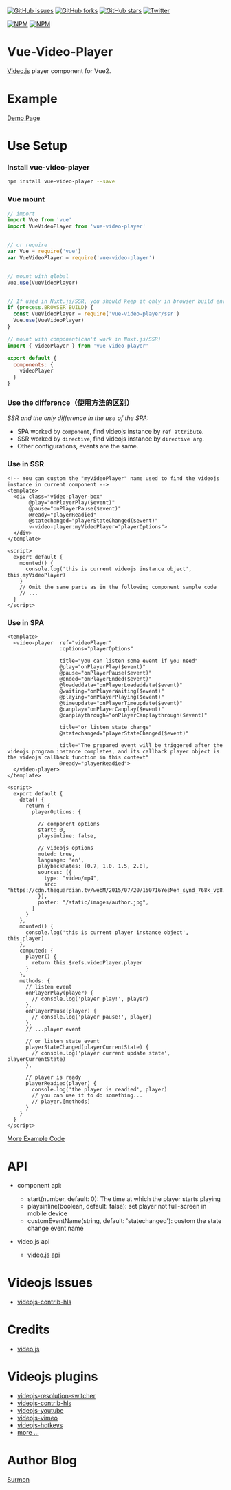 [![GitHub issues](https://img.shields.io/github/issues/surmon-china/vue-video-player.svg?style=flat-square)](https://github.com/surmon-china/vue-video-player/issues)
[![GitHub forks](https://img.shields.io/github/forks/surmon-china/vue-video-player.svg?style=flat-square)](https://github.com/surmon-china/vue-video-player/network)
[![GitHub stars](https://img.shields.io/github/stars/surmon-china/vue-video-player.svg?style=flat-square)](https://github.com/surmon-china/vue-video-player/stargazers)
[![Twitter](https://img.shields.io/twitter/url/https/github.com/surmon-china/vue-video-player.svg?style=flat-square)](https://twitter.com/intent/tweet?url=https://github.com/surmon-china/vue-video-player)

[![NPM](https://nodei.co/npm/vue-video-player.png?downloads=true&downloadRank=true&stars=true)](https://nodei.co/npm/vue-video-player/)
[![NPM](https://nodei.co/npm-dl/vue-video-player.png?months=9&height=3)](https://nodei.co/npm/vue-video-player/)


# Vue-Video-Player
[Video.js](https://github.com/videojs/video.js) player component for Vue2.


# Example
[Demo Page](https://surmon-china.github.io/vue-video-player)


# Use Setup

### Install vue-video-player

``` bash
npm install vue-video-player --save
```

### Vue mount

``` javascript
// import
import Vue from 'vue'
import VueVideoPlayer from 'vue-video-player'


// or require
var Vue = require('vue')
var VueVideoPlayer = require('vue-video-player')


// mount with global
Vue.use(VueVideoPlayer)


// If used in Nuxt.js/SSR, you should keep it only in browser build environment
if (process.BROWSER_BUILD) {
  const VueVideoPlayer = require('vue-video-player/ssr')
  Vue.use(VueVideoPlayer)
}

// mount with component(can't work in Nuxt.js/SSR)
import { videoPlayer } from 'vue-video-player'

export default {
  components: {
    videoPlayer
  }
}
```


### Use the difference（使用方法的区别）

*SSR and the only difference in the use of the SPA:*
- SPA worked by  `component`, find videojs instance by `ref attribute`.
- SSR worked by  `directive`, find videojs instance by `directive arg`.
- Other configurations, events are the same.

### Use in SSR

``` vue
<!-- You can custom the "myVideoPlayer" name used to find the videojs instance in current component -->
<template>
  <div class="video-player-box" 
       @play="onPlayerPlay($event)"
       @pause="onPlayerPause($event)"
       @ready="playerReadied"
       @statechanged="playerStateChanged($event)"
       v-video-player:myVideoPlayer="playerOptions">
  </div>
</template>

<script>
  export default {
    mounted() {
      console.log('this is current videojs instance object', this.myVideoPlayer)
    }
    // Omit the same parts as in the following component sample code
    // ...
  }
</script>
```


### Use in SPA

``` vue
<template>
  <video-player  ref="videoPlayer"
                 :options="playerOptions"

                 title="you can listen some event if you need"
                 @play="onPlayerPlay($event)"
                 @pause="onPlayerPause($event)"
                 @ended="onPlayerEnded($event)"
                 @loadeddata="onPlayerLoadeddata($event)"
                 @waiting="onPlayerWaiting($event)"
                 @playing="onPlayerPlaying($event)"
                 @timeupdate="onPlayerTimeupdate($event)"
                 @canplay="onPlayerCanplay($event)"
                 @canplaythrough="onPlayerCanplaythrough($event)"

                 title="or listen state change"
                 @statechanged="playerStateChanged($event)"

                 title="The prepared event will be triggered after the videojs program instance completes, and its callback player object is the videojs callback function in this context"
                 @ready="playerReadied">
  </video-player>
</template>

<script>
  export default {
    data() {
      return {
        playerOptions: {

          // component options
          start: 0,
          playsinline: false,

          // videojs options
          muted: true,
          language: 'en',
          playbackRates: [0.7, 1.0, 1.5, 2.0],
          sources: [{
            type: "video/mp4",
            src: "https://cdn.theguardian.tv/webM/2015/07/20/150716YesMen_synd_768k_vp8.webm"
          }],
          poster: "/static/images/author.jpg",
        }
      }
    },
    mounted() {
      console.log('this is current player instance object', this.player)
    },
    computed: {
      player() {
        return this.$refs.videoPlayer.player
      }
    },
    methods: {
      // listen event
      onPlayerPlay(player) {
        // console.log('player play!', player)
      },
      onPlayerPause(player) {
        // console.log('player pause!', player)
      },
      // ...player event

      // or listen state event
      playerStateChanged(playerCurrentState) {
        // console.log('player current update state', playerCurrentState)
      },

      // player is ready
      playerReadied(player) {
        console.log('the player is readied', player)
        // you can use it to do something...
        // player.[methods]
      }
    }
  }
</script>
```


[More Example Code](https://github.com/surmon-china/vue-video-player/tree/master/examples)


# API
- component api:
  * start(number, default: 0): The time at which the player starts playing
  * playsinline(boolean, default: false): set player not full-screen in mobile device
  * customEventName(string, default: 'statechanged'): custom the state change event name

- video.js api
  * [video.js api](http://docs.videojs.com/docs/api/player.html#Methodsmuted)


# Videojs Issues
- [videojs-contrib-hls](https://github.com/videojs/videojs-contrib-hls/issues/600)


# Credits
- [video.js](https://github.com/videojs/video.js)


# Videojs plugins

- [videojs-resolution-switcher](https://github.com/kmoskwiak/videojs-resolution-switcher)
- [videojs-contrib-hls](https://github.com/videojs/videojs-contrib-hls)
- [videojs-youtube](https://github.com/videojs/videojs-youtube)
- [videojs-vimeo](https://github.com/videojs/videojs-vimeo)
- [videojs-hotkeys](https://github.com/ctd1500/videojs-hotkeys)
- [more ...](https://github.com/search?o=desc&q=videojs+plugin&s=stars&type=Repositories&utf8=%E2%9C%93)


# Author Blog
[Surmon](https://surmon.me)

